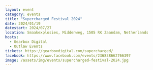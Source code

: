 ```yaml
---
layout: event
category: events
title: "Supercharged Festival 2024"
date: 2024/01/19
datestart: 2024/07/27
location: Smaakexplosies, Middenweg, 1505 RK Zaandam, Netherlands
hosts:
  - Gearbox Digital
  - Outlaw Events
tickets: https://gearboxdigital.com/supercharged/
facebook: https://www.facebook.com/events/236838662766397
image: /assets/img/events/supercharged-festival-2024.jpg
---
```


